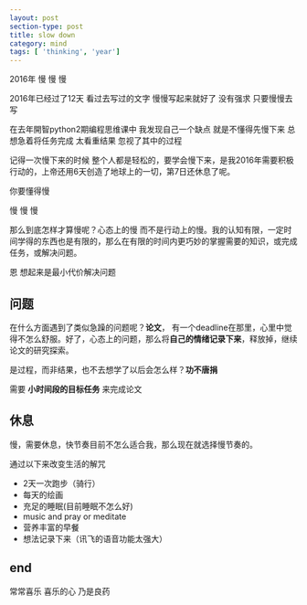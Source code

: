 ```yaml
---
layout: post
section-type: post
title: slow down
category: mind
tags: [ 'thinking', 'year']
---
```

2016年
慢
慢
慢

2016年已经过了12天 看过去写过的文字 慢慢写起来就好了 没有强求 只要慢慢去写

在去年開智python2期编程思维课中 我发现自己一个缺点 就是不懂得先慢下来 总想急着将任务完成 太看重结果 忽视了其中的过程

记得一次慢下来的时候 整个人都是轻松的，要学会慢下来，是我2016年需要积极行动的，上帝还用6天创造了地球上的一切，第7日还休息了呢。

你要懂得慢 

慢
慢
慢

那么到底怎样才算慢呢？心态上的慢 而不是行动上的慢。我的认知有限，一定时间学得的东西也是有限的，那么在有限的时间内更巧妙的掌握需要的知识，或完成任务，或解决问题。

恩 想起来是最小代价解决问题

## 问题

在什么方面遇到了类似急躁的问题呢？**论文**， 有一个deadline在那里，心里中觉得不怎么舒服。好了，心态上的问题，那么将**自己的情绪记录下来**，释放掉，继续论文的研究探索。

是过程，而非结果，也不去想学了以后会怎么样？**功不唐捐**

需要 **小时间段的目标任务** 来完成论文

## 休息

慢，需要休息，快节奏目前不怎么适合我，那么现在就选择慢节奏的。

通过以下来改变生活的解咒

- 2天一次跑步（骑行）
- 每天的绘画
- 充足的睡眠(目前睡眠不怎么好)
- music and pray or meditate
- 营养丰富的早餐
- 想法记录下来（讯飞的语音功能太强大）

## end

常常喜乐 喜乐的心 乃是良药
